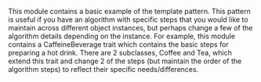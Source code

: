 This module contains a basic example of the template pattern.  This pattern is useful if you have an algorithm with specific steps that you would like to maintain across different object instances, but perhaps change a few of the algorithm details depending on the instance.  For example, this module contains a CaffeineBeverage trait which contains the basic steps for preparing a hot drink.  There are 2 subclasses, Coffee and Tea, which extend this trait and change 2 of the steps (but maintain the order of the algorithm steps) to reflect their specific needs/differences.